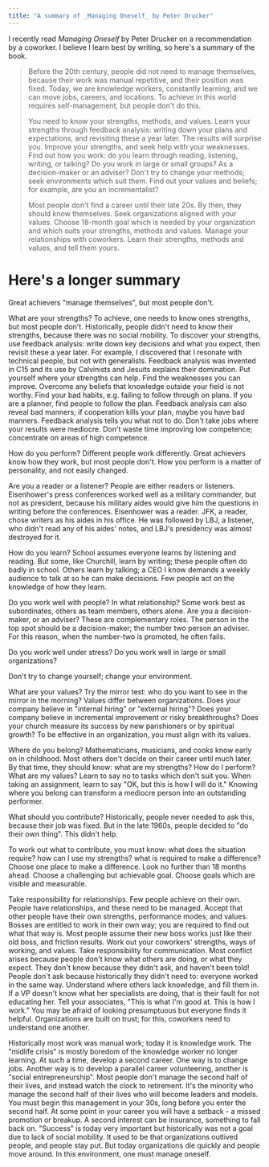 ```yaml
---
title: "A summary of _Managing Oneself_ by Peter Drucker"
---
```


I recently read _Managing Oneself_ by Peter Drucker
on a recommendation by a coworker.
I believe I learn best by writing,
so here's a summary of the book.

> Before the 20th century,
> people did not need to manage themselves,
> because their work was manual repetitive,
> and their position was fixed.
> Today,
> we are knowledge workers, constantly learning;
> and we can move jobs, careers, and locations.
> To achieve in this world requires self-management,
> but people don't do this.
>
> You need to know your strengths, methods, and values.
> Learn your strengths through feedback analysis:
> writing down your plans and expectations, and revisiting these a year later.
> The results will surprise you.
> Improve your strengths, and seek help with your weaknesses.
> Find out how you work:
> do you learn through reading, listening, writing, or talking?
> Do you work in large or small groups?
> As a decision-maker or an adviser?
> Don't try to change your methods;
> seek environments which suit them.
> Find out your values and beliefs;
> for example, are you an incrementalist?
>
> Most people don't find a career until their late 20s.
> By then, they should know themselves.
> Seek organizations aligned with your values.
> Choose 18-month goal which is needed by your organization
> and which suits your strengths, methods and values.
> Manage your relationships with coworkers.
> Learn their strengths, methods and values,
> and tell them yours.


# Here's a longer summary

Great achievers "manage themselves", but most people don't.

What are your strengths?
To achieve, one needs to know ones strengths, but most people don't.
Historically, people didn't need to know their strengths, because there was no social mobility.
To discover your strengths, use feedback analysis:
write down key decisions and what you expect,
then revisit these a year later.
For example, I discovered that I resonate with technical people, but not with generalists.
Feedback analysis was invented in C15
and its use by Calvinists and Jesuits explains their domination.
Put yourself where your strengths can help.
Find the weaknesses you can improve.
Overcome any beliefs that knowledge outside your field is not worthy.
Find your bad habits, e.g. failing to follow through on plans.
If you are a planner, find people to follow the plan.
Feedback analysis can also reveal bad manners;
if cooperation kills your plan, maybe you have bad manners.
Feedback analysis tells you what not to do.
Don't take jobs where your results were mediocre.
Don't waste time improving low competence;
concentrate on areas of high competence.

How do you perform?
Different people work differently.
Great achievers know how they work,
but most people don't.
How you perform is a matter of personality,
and not easily changed.

Are you a reader or a listener?
People are either readers or listeners.
Eisenhower's press conferences worked well as a military commander,
but not as president,
because his military aides would give him the questions in writing before the conferences.
Eisenhower was a reader.
JFK, a reader, chose writers as his aides in his office.
He was followed by LBJ, a listener, who didn't read any of his aides' notes,
and LBJ's presidency was almost destroyed for it.

How do you learn?
School assumes everyone learns by listening and reading.
But some, like Churchill, learn by writing;
these people often do badly in school.
Others learn by talking;
a CEO I know demands a weekly audience to talk at so he can make decisions.
Few people act on the knowledge of how they learn.

Do you work well with people?
In what relationship?
Some work best as subordinates,
others as team members,
others alone.
Are you a decision-maker, or an adviser?
These are complementary roles.
The person in the top spot should be a decision-maker;
the number two person an adviser.
For this reason, when the number-two is promoted, he often fails.

Do you work well under stress?
Do you work well in large or small organizations?

Don't try to change yourself;
change your environment.


What are your values?
Try the mirror test: who do you want to see in the mirror in the morning?
Values differ between organizations.
Does your company believe in "internal hiring" or "external hiring"?
Does your company believe in incremental improvement or risky breakthroughs?
Does your church measure its success by new parishioners or by spiritual growth?
To be effective in an organization, you must align with its values.


Where do you belong?
Mathematicians, musicians, and cooks know early on in childhood.
Most others don't decide on their career until much later.
By that time, they should know:
what are my strengths?
How do I perform?
What are my values?
Learn to say no to tasks which don't suit you.
When taking an assignment,
learn to say "OK, but this is how I will do it."
Knowing where you belong can transform a mediocre person into an outstanding performer.

What should you contribute?
Historically, people never needed to ask this,
because their job was fixed.
But in the late 1960s,
people decided to "do their own thing".
This didn't help.

To work out what to contribute,
you must know:
what does the situation require?
how can I use my strengths?
what is required to make a difference?
Choose one place to make a difference.
Look no further than 18 months ahead.
Choose a challenging but achievable goal.
Choose goals which are visible and measurable.

Take responsibility for relationships.
Few people achieve on their own.
People have relationships, and these need to be managed.
Accept that other people have their own strengths, performance modes, and values.
Bosses are entitled to work in their own way;
you are required to find out what that way is.
Most people assume their new boss works just like their old boss, and friction results.
Work out your coworkers' strengths, ways of working, and values.
Take responsibility for communication.
Most conflict arises because people don't know
what others are doing, or what they expect.
They don't know because they didn't ask, and haven't been told!
People don't ask because historically they didn't need to:
everyone worked in the same way.
Understand where others lack knowledge, and fill them in.
If a VP doesn't know what her specialists are doing,
that is their fault for not educating her.
Tell your associates, "This is what I'm good at. This is how I work."
You may be afraid of looking presumptuous but everyone finds it helpful.
Organizations are built on trust; for this, coworkers need to understand one another.

Historically most work was manual work; today it is knowledge work.
The "midlife crisis" is mostly boredom of the knowledge worker no longer learning.
At such a time, develop a second career.
One way is to change jobs.
Another way is to develop a parallel career volunteering,
another is "social entrepreneurship".
Most people don't manage the second half of their lives,
and instead watch the clock to retirement.
It's the minority who manage the second half of their lives
who will become leaders and models.
You must begin this management in your 30s, long before you enter the second half.
At some point in your career you will have a setback - a missed promotion or breakup.
A second interest can be insurance, something to fall back on.
"Success" is today very important but historically was not a goal due to lack of social mobility.
It used to be that organizations outlived people, and people stay put.
But today organizations die quickly and people move around.
In this environment, one must manage oneself.
